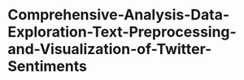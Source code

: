 # Comprehensive-Analysis-Data-Exploration-Text-Preprocessing-and-Visualization-of-Twitter-Sentiments